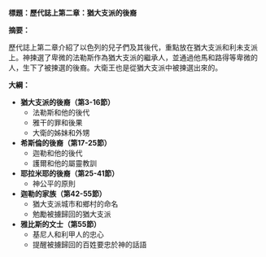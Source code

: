 **標題：歷代誌上第二章：猶大支派的後裔**

**摘要：**

歷代誌上第二章介紹了以色列的兒子們及其後代，重點放在猶大支派和利未支派上。神揀選了卑微的法勒斯作為猶大支派的繼承人，並通過他馬和路得等卑微的人，生下了被揀選的後裔。大衛王也是從猶大支派中被揀選出來的。

**大綱：**

* **猶大支派的後裔（第3-16節）**
    * 法勒斯和他的後代
    * 雅干的罪和後果
    * 大衛的姊妹和外甥
* **希斯倫的後裔（第17-25節）**
    * 迦勒和他的後代
    * 護爾和他的屬靈教訓
* **耶拉米耶的後裔（第25-41節）**
    * 神公平的原則
* **迦勒的家族（第42-55節）**
    * 猶大支派城市和鄉村的命名
    * 勉勵被擄歸回的猶大支派
* **雅比斯的文士（第55節）**
    * 基尼人和利甲人的忠心
    * 提醒被擄歸回的百姓要忠於神的話語
